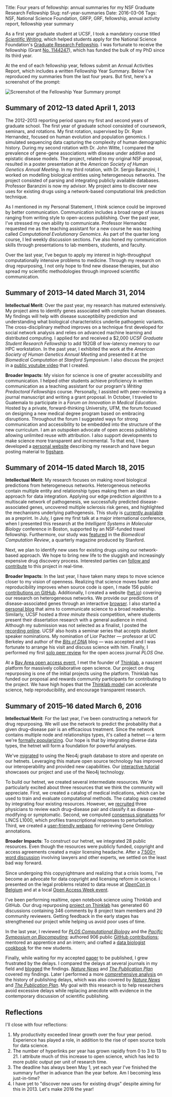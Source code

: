 Title: Four years of fellowship: annual summaries for my NSF Graduate Research Fellowship
Slug: nsf-year-summaries
Date: 2016-03-06
Tags: NSF, National Science Foundation, GRFP, GRF, fellowship, annual activity report, fellowship year summary

As a first year graduate student at UCSF, I took a mandatory course titled [_Scientific Writing_](http://coursecatalog.ucsf.edu/course/142 "Biophysics 297 · UCSF Registrar"), which helped students apply for the National Science Foundation's [Graduate Research Fellowship](https://www.nsf.gov/funding/opportunities/grfp-nsf-graduate-research-fellowship-program "NSF Graduate Research Fellowship Program Homepage"). I was fortunate to receive the fellowship (Grant [No. 1144247](http://grantome.com/grant/NSF/DGE-1144247 "Grantome Record")), which has funded the bulk of my PhD since its third year.

At the end of each fellowship year, fellows submit an Annual Activities Report, which includes a written Fellowship Year Summary. Below I've reproduced my summaries from the last four years. But first, here's a screenshot of the prompt:

![Screenshot of the Fellowship Year Summary prompt]({attach}prompt.png "Prompt for the Fellowship Year Summary")

## Summary of 2012–13 dated April 1, 2013

The 2012–2013 reporting period spans my first and second years of graduate school. The first year of graduate school consisted of coursework, seminars, and rotations. My first rotation, supervised by Dr. Ryan Hernandez, focused on human evolution and population genomics. I simulated sequencing data capturing the complexity of human demographic history. During my second rotation with Dr. John Witte, I compared the prevalence of gene-gene associations with disease under additive and epistatic disease models. The project, related to my original NSF proposal, resulted in a poster presentation at the _American Society of Human Genetics Annual Meeting_. In my third rotation, with Dr. Sergio Baranzini, I worked on modelling biological entities using heterogeneous networks. The project consisted of parsing and integrating publicly available databases. Professor Baranzini is now my advisor. My project aims to discover new uses for existing drugs using a network-based computational link prediction technique.

As I mentioned in my Personal Statement, I think science could be improved by better communication. Communication includes a broad range of issues ranging from writing style to open-access publishing. Over the past year, I’ve stressed my own ability to communicate. Professor Hernandez requested me as the teaching assistant for a new course he was teaching called _Computational Evolutionary Genomics_. As part of the quarter long course, I led weekly discussion sections. I’ve also honed my communication skills through presentations to lab members, students, and faculty.

Over the last year, I’ve begun to apply my interest in high-throughput computationally intensive problems to medicine. Through my research on drug repurposing, I not only hope to find new disease therapies, but also spread my scientific methodologies through improved scientific communication.

## Summary of 2013–14 dated March 31, 2014

**Intellectual Merit**: Over the past year, my research has matured extensively. My project aims to identify genes associated with complex human diseases. My findings will help with disease susceptibility prediction and understanding what biological characteristics underlie pathogenic variants. The cross-disciplinary method improves on a technique first developed for social network analysis and relies on advanced machine learning and distributed computing. I applied for and received a $2,000 _UCSF Graduate Student Research Fellowship_ to add 192GB of low-latency memory to our HPC workstation. In the past year, I exhibited the work at the _American Society of Human Genetics Annual Meeting_ and presented it at the _Biomedical Computation at Stanford Symposium_. I also discuss the project in a [public youtube video](https://youtu.be/GPAvruPpZ3A "YouTube · ISMB 2014 Late Breaking Research Proposal") that I created.

**Broader Impacts**: My vision for science is one of greater accessibility and communication. I helped other students achieve proficiency in written communication as a teaching assistant for our program's _Writing Predoctoral Fellowships_ course. Personally, I assisted with peer-reviewing a journal manuscript and writing a grant proposal. In October, I traveled to Guatemala to participate in a _Forum on Innovation in Medical Education_. Hosted by a private, forward-thinking University, UFM, the forum focused on designing a new medical degree program based on embracing disruptions. Throughout the forum I suggested ways for strong communication and accessibility to be embedded into the structure of the new curriculum. I am an outspoken advocate of open access publishing allowing unlimited reuse with attribution. I also support developments to make science more transparent and incremental. To that end, I have developed a [personal website](http://dhimmel.com/ "Homepage of Daniel Himmelstein") describing my research and have begun posting material to [figshare](https://figshare.com/authors/Daniel_Himmelstein/523637 "Daniel Himmelstein on figshare").

## Summary of 2014–15 dated March 18, 2015

**Intellectual Merit**: My research focuses on making novel biological predictions from heterogeneous networks. Heterogeneous networks contain multiple entity and relationship types making them an ideal approach for data integration. Applying our edge prediction algorithm to a multiscale network of pathogenesis, we successfully predicted disease-associated genes, uncovered multiple sclerosis risk genes, and highlighted the mechanisms underlying pathogenesis. This study is [currently available](https://doi.org/10.1101/011569 "bioRxiv · Heterogeneous Network Edge Prediction: A Data Integration Approach to Prioritize Disease-Associated Genes") as a preprint. In July, I gave my first talk at a major international conference, when I presented this research at the _Intelligent Systems in Molecular Biology_ conference in Boston, supported by an NSF-funded travel fellowship. Furthermore, our study was [featured](https://web.archive.org/web/20160330020546/http://biomedicalcomputationreview.org/content/unlocking-genetics-complex-diseases-gwas-and-beyond "Unlocking the Genetics of Complex Diseases: GWAS and Beyond") in the _Biomedical Computation Review_, a quarterly magazine produced by Stanford.

Next, we plan to identify new uses for existing drugs using our network-based approach. We hope to bring new life to the sluggish and increasingly expensive drug discovery process. Interested parties can [follow and contribute](https://doi.org/10.15363/thinklab.4 "Repurposing drugs on a heterogeneous network") to this project in real-time.

**Broader Impacts**: In the last year, I have taken many steps to move science closer to my vision of openness. Realizing that science moves faster and reproducibility improves when source code is open, I made 156 public [contributions on GitHub](https://github.com/dhimmel "Daniel Himmelstein on GitHub"). Additionally, I created a website ([het.io](http://het.io/ "Heterogeneous networks in bioinformatics")) covering our research on heterogeneous networks. We provide our predictions of disease-associated genes through an interactive [browser](http://het.io/disease-genes/browse/ "hetio · Disease-Associated Gene Browser"). I also started a [personal blog](http://blog.dhimmel.com/ "Satoshi Village · the blog of Daniel Himmelstein") that aims to communicate science to a broad readership. Similarly, UCSF hosted a _three minute thesis_ competition, where students present their dissertation research with a general audience in mind. Although my submission was not selected as a finalist, I posted the [recording online](https://youtu.be/oV3Wx14E7WE "YouTube · 2014 Three Minute Thesis Entry at UCSF"). UCSF also hosts a seminar series that accepts student speaker nominations. My nomination of Lior Pachter — professor at UC Berkeley and author of the [_Bits of DNA_](https://liorpachter.wordpress.com/ "Bits of DNA") blog — was accepted and I was fortunate to arrange his visit and discuss science with him. Finally, I performed my first [solo peer review](https://publons.com/review/65947/ "Publons review of 'Optimal Algorithm for Metabolomics Classification and Feature Selection varies by Dataset'") for the open access journal _PLOS One_.

At a [Bay Area open access event](https://peerj.com/blog/post/97879213303/save-the-date-participative-bay-area-oa-week-event-for-generation-open/ "PeerJ blog · Bay Area OA week event for Generation Open"), I met the founder of [Thinklab](https://think-lab.github.io/ "Thinklab · a community for real-time open collaborative science"), a nascent platform for massively collaborative open science. Our project on drug repurposing is one of the initial projects using the platform. Thinklab has funded our proposal and rewards community participants for contributing to the project. We have high hopes that the [Thinklab model](https://think-lab.github.io/blog/introducing-thinklab-a-platform-for-massively-collaborative-open-science/38/ "Introducing ThinkLab — A platform for massively collaborative open science") can accelerate science, help reproducibility, and encourage transparent research.

## Summary of 2015–16 dated March 6, 2016

**Intellectual Merit**: For the last year, I've been constructing a network for drug repurposing. We will use the network to predict the probability that a given drug–disease pair is an efficacious treatment. Since the network contains multiple node and relationships types, it's called a hetnet — a term we're [formally popularizing](https://doi.org/10.15363/thinklab.d104 "Thinklab discussion · Renaming ‘heterogeneous networks’ to a more concise and catchy term"). Our hope is that by integrating diverse data types, the hetnet will form a foundation for powerful analyses.

We've [migrated](https://doi.org/10.15363/thinklab.d112 "Thinklab discussion · Using the neo4j graph database for hetnets") to using the Neo4j graph database to store and operate on our hetnets. Leveraging this mature open source technology has improved our interoperability and provided new capabilities. Our [interactive tutorial](http://portal.graphgist.org/graph_gists/drug-repurposing-by-hetnet-relationship-prediction-a-new-hope "Neo4j GraphGist · Drug repurposing by hetnet relationship prediction: a new hope") showcases our project and use of the Neo4j technology.

To build our hetnet, we created several intermediate resources. We're particularly excited about three resources that we think the community will appreciate. First, we created a catalog of medical indications, which can be used to train and evaluate computational methods. The catalog was created by integrating four existing resources. However, we [recruited](https://doi.org/10.15363/thinklab.d95 "Thinklab discussion · Expert curation of our indication catalog for disease-modifying treatments") three physicians to review each drug–disease pair and classify it as disease-modifying or symptomatic. Second, we computed [consensus signatures](https://doi.org/10.15363/thinklab.d43#6 "Thinklab discussion · Computing consensus transcriptional profiles for LINCS L1000 perturbations") for LINCS L1000, which profiles transcriptional responses to perturbation. Third, we created a [user-friendly webapp](https://git.dhimmel.com/gene-ontology/ "User-friendly and customizable Gene Ontology annotations") for retrieving Gene Ontology annotations.

**Broader Impacts**: To construct our hetnet, we integrated 28 public resources. Even though the resources were publicly funded, copyright and access agreements created a major licensing headache. After a [7,500+ word discussion](https://doi.org/10.15363/thinklab.d107 "Thinklab discussion · Integrating resources with disparate licensing into an open network") involving lawyers and other experts, we settled on the least bad way forward.

Since undergoing this copyꞃightmare and realizing that a crisis looms, I've become an advocate for data copyright and licensing reform in science. I presented on the legal problems related to data reuse at [_OpenCon_ in Belgium](https://youtu.be/2Y2OIutYE4Y "YouTube · Copyright vs open science - Project Presentation at OpenCon") and at a local [Open Access Week event](https://youtu.be/Jy-E7PheIRs "YouTube · Realtime Open Science on Thinklab & The Horrors of Data Copyright").

I've been performing realtime, open notebook science using Thinklab and GitHub. Our drug repurposing [project on Thinklab](http://doi.org/10.15363/thinklab.4 "Thinklab Project · Repurposing drugs on a hetnet") has generated 60 discussions containing 346 comments by 8 project team members and 29 community reviewers. Getting feedback in the early stages has strengthened our project while helping us avoid poor uses of time.

In the last year, I reviewed for [_PLOS Computational Biology_](https://publons.com/review/245916/ "Publons review") and the [_Pacific Symposium on Biocomputing_](https://publons.com/review/173426/ "Publons review"); authored 906 public [GitHub contributions](https://github.com/dhimmel "Daniel Himmelstein on GitHub"); mentored an apprentice and an intern; and crafted a [data biologist cookbook](https://slides.com/dhimmel/data-biologist-cookbook "Slides · The Data Biologist Cookbook") for the new students.

Finally, while waiting for my accepted [paper](https://doi.org/10.1371/journal.pcbi.1004259 "Heterogeneous Network Edge Prediction: A Data Integration Approach to Prioritize Disease-Associated Genes") to be published, I grew frustrated by the delays. I compared the delays at several journals in my field and [blogged](http://blog.dhimmel.com/plos-and-publishing-delays/ "Publication delays at PLOS and 3,475 other journals") the findings. [_Nature News_](https://doi.org/10.1038/523131f "Long wait for publication plagues many journals") and [_The Publication Plan_](http://thepublicationplan.com/2015/07/02/publication-and-acceptance-times-for-over-3000-journals/ "Publication and acceptance times for over 3,000 journals") covered my findings. Later I performed a more [comprehensive analysis](http://blog.dhimmel.com/history-of-delays/ "The history of publishing delays") on the history of publishing delays, which was also covered by [_Nature News_](https://doi.org/10.1038/530148a "The Waiting Game · Does it take too long to publish research?") and [_The Publication Plan_](http://thepublicationplan.com/2016/02/19/are-publishing-delays-getting-worse/ "Are publishing delays getting worse?"). My goal with this research is to help researchers avoid excessive delays while replacing anecdote with evidence in the contemporary discussion of scientific publishing.

## Reflections

I'll close with four reflections:

1. My productivity exceeded linear growth over the four year period. Experience has played a role, in addition to the rise of open source tools for data science.
2. The number of hyperlinks per year has grown rapidly from 0 to 3 to 13 to 21. I attribute much of this increase to open science, which has led to more public output per unit of research time.
3. The deadline has always been May 1, yet each year I've finished the summary further in advance than the year before. Am I becoming less just-in-time?
4. I have yet to "discover new uses for existing drugs" despite aiming for this in 2013. Let's make 2016 the year!
